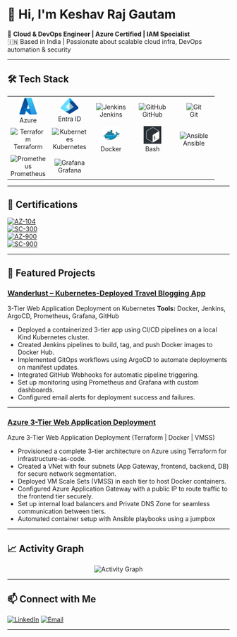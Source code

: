 # 👋 Hi, I'm Keshav Raj Gautam  

🚀 **Cloud & DevOps Engineer | Azure Certified | IAM Specialist**  
🇮🇳 Based in India | Passionate about scalable cloud infra, DevOps automation & security  

---

## 🛠️ Tech Stack  

<table>
  <tr>
    <td align="center" width="80"><img src="https://raw.githubusercontent.com/devicons/devicon/master/icons/azure/azure-original.svg" width="40" alt="Azure"/><br>Azure</td>
   <td align="center" width="80">
  <img src="./assets/entra.png" width="40" alt="Entra ID" /><br>Entra ID
</td>
    <td align="center" width="80"><img src="https://www.vectorlogo.zone/logos/jenkins/jenkins-icon.svg" width="40" alt="Jenkins"/><br>Jenkins</td>
    <td align="center" width="80"><img src="https://github.githubassets.com/images/modules/logos_page/GitHub-Mark.png" width="40" alt="GitHub"/><br>GitHub</td>
    <td align="center" width="80"><img src="https://www.vectorlogo.zone/logos/git-scm/git-scm-icon.svg" width="40" alt="Git"/><br>Git</td>
  </tr>
  <tr>
    <td align="center" width="80"><img src="https://www.vectorlogo.zone/logos/terraformio/terraformio-icon.svg" width="40" alt="Terraform"/><br>Terraform</td>
    <td align="center" width="80"><img src="https://www.vectorlogo.zone/logos/kubernetes/kubernetes-icon.svg" width="40" alt="Kubernetes"/><br>Kubernetes</td>
    <td align="center" width="80"><img src="https://raw.githubusercontent.com/devicons/devicon/master/icons/docker/docker-original.svg" width="40" alt="Docker"/><br>Docker</td>
    <td align="center" width="80">
  <img src="./assets/bash.jpg" width="40" alt="Bash" /><br>Bash
</td>
    <td align="center" width="80"><img src="https://www.vectorlogo.zone/logos/ansible/ansible-icon.svg" width="40" alt="Ansible"/><br>Ansible</td>
  </tr>
  <tr>
    <td align="center" width="80"><img src="https://www.vectorlogo.zone/logos/prometheusio/prometheusio-icon.svg" width="40" alt="Prometheus"/><br>Prometheus</td>
    <td align="center" width="80"><img src="https://www.vectorlogo.zone/logos/grafana/grafana-icon.svg" width="40" alt="Grafana"/><br>Grafana</td>
    <td></td><td></td><td></td>
  </tr>
</table>

---

## 📜 Certifications  

[![AZ-104](https://img.shields.io/badge/AZ--104-Azure%20Administrator-blue?style=flat-square&logo=microsoft-azure&logoColor=white)](https://learn.microsoft.com/en-us/certifications/azure-administrator/)  
[![SC-300](https://img.shields.io/badge/SC--300-Identity%20and%20Access%20Administrator-blue?style=flat-square&logo=microsoft-azure&logoColor=white)](https://learn.microsoft.com/en-us/certifications/identity-and-access-administrator/)  
[![AZ-900](https://img.shields.io/badge/AZ--900-Azure%20Fundamentals-blue?style=flat-square&logo=microsoft-azure&logoColor=white)](https://learn.microsoft.com/en-us/certifications/azure-fundamentals/)  
[![SC-900](https://img.shields.io/badge/SC--900-Security%20Compliance%20Identity-blue?style=flat-square&logo=microsoft-azure&logoColor=white)](https://learn.microsoft.com/en-us/certifications/security-compliance-and-identity-fundamentals/)  

---

## 📂 Featured Projects  

### [ Wanderlust – Kubernetes-Deployed Travel Blogging App](https://github.com/keshav-raj-gautam/wanderlust)  
3-Tier Web Application Deployment on Kubernetes
**Tools:** Docker, Jenkins, ArgoCD, Prometheus, Grafana, GitHub  
- Deployed a containerized 3-tier app using CI/CD pipelines on a local Kind Kubernetes cluster.  
- Created Jenkins pipelines to build, tag, and push Docker images to Docker Hub.  
- Implemented GitOps workflows using ArgoCD to automate deployments on manifest updates.  
- Integrated GitHub Webhooks for automatic pipeline triggering.  
- Set up monitoring using Prometheus and Grafana with custom dashboards.  
- Configured email alerts for deployment success and failures.  

---

### [Azure 3-Tier Web Application Deployment](https://github.com/keshav-raj-gautam)
Azure 3-Tier Web Application Deployment (Terraform | Docker | VMSS)
- Provisioned a complete 3-tier architecture on Azure using Terraform for infrastructure-as-code.
- Created a VNet with four subnets (App Gateway, frontend, backend, DB) for secure network segmentation.
- Deployed VM Scale Sets (VMSS) in each tier to host Docker containers.
- Configured Azure Application Gateway with a public IP to route traffic to the frontend tier securely.
- Set up internal load balancers and Private DNS Zone for seamless communication between tiers.
- Automated container setup with Ansible playbooks using a jumpbox

---

## 📈 Activity Graph
<div align="center">
  <img src="https://github-readme-activity-graph.vercel.app/graph?username=keshav-raj-gautam&theme=tokyo-night&hide_border=true" alt="Activity Graph">
</div>

---

## 📫 Connect with Me  

[![LinkedIn](https://img.shields.io/badge/LinkedIn-Keshav%20Raj%20Gautam-blue?logo=linkedin&logoColor=white)]([https://www.linkedin.com/in/keshav-raj-gautam](https://www.linkedin.com/in/keshav-raj-gautam-993412319/))  
[![Email](https://img.shields.io/badge/Email-keshavrajgautam%40gmail.com-red?logo=gmail&logoColor=white)](mailto:dilagautam@gmail.com)  

---
